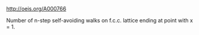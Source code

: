 http://oeis.org/A000766

Number of n-step self-avoiding walks on f.c.c. lattice ending at point with x = 1.
